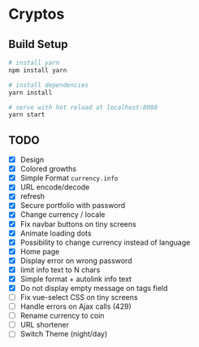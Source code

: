 # Cryptos

## Build Setup

``` bash
# install yarn
npm install yarn

# install dependencies
yarn install

# serve with hot reload at localhost:8080
yarn start
```

## TODO

- [x] Design
- [x] Colored growths
- [x] Simple Format `currency.info`
- [x] URL encode/decode
- [x] refresh
- [x] Secure portfolio with password
- [x] Change currency / locale
- [x] Fix navbar buttons on tiny screens
- [x] Animate loading dots
- [x] Possibility to change currency instead of language
- [x] Home page
- [x] Display error on wrong password
- [x] limit info text to N chars
- [x] Simple format + autolink info text
- [x] Do not display empty message on tags field
- [ ] Fix vue-select CSS on tiny screens
- [ ] Handle errors on Ajax calls (429)
- [ ] Rename currency to coin
- [ ] URL shortener
- [ ] Switch Theme (night/day)

